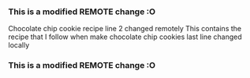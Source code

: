 ### This is a modified REMOTE change :O
Chocolate chip cookie recipe
line 2 changed remotely
This contains the recipe that I follow when make chocolate chip cookies
last line changed locally
### This is a modified REMOTE change :O
